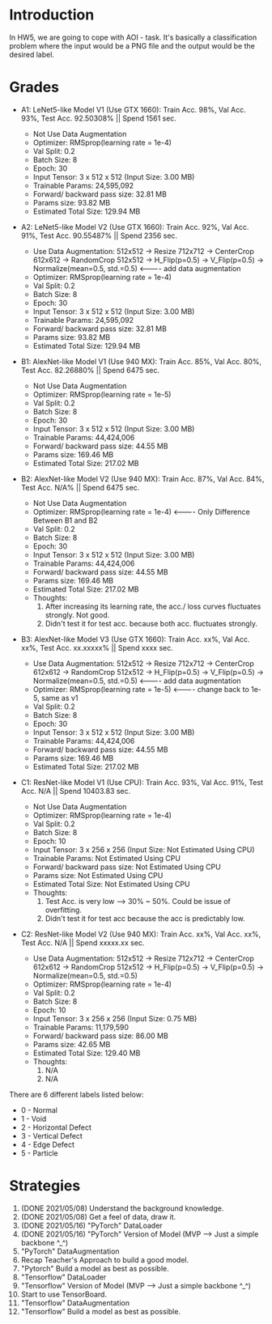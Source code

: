 # Introduction
In HW5, we are going to cope with AOI - task. It's basically a classification problem where the input would be a PNG file and the output would be the desired label.

# Grades
* A1: LeNet5-like Model V1 (Use GTX 1660): Train Acc. 98%, Val Acc. 93%, Test Acc. 92.50308% || Spend 1561 sec.
    * Not Use Data Augmentation
    * Optimizer: RMSprop(learning rate = 1e-4)
    * Val Split: 0.2
    * Batch Size: 8
    * Epoch: 30
    * Input Tensor: 3 x 512 x 512 (Input Size: 3.00 MB)
    * Trainable Params: 24,595,092
    * Forward/ backward pass size: 32.81 MB
    * Params size: 93.82 MB
    * Estimated Total Size: 129.94 MB

* A2: LeNet5-like Model V2 (Use GTX 1660): Train Acc. 92%, Val Acc. 91%, Test Acc. 90.55487% || Spend 2356 sec.
    * Use Data Augmentation: 512x512 -> Resize 712x712 -> CenterCrop 612x612 -> RandomCrop 512x512 -> H_Flip(p=0.5) -> V_Flip(p=0.5) -> Normalize(mean=0.5, std.=0.5) <---- add data augmentation
    * Optimizer: RMSprop(learning rate = 1e-4)
    * Val Split: 0.2
    * Batch Size: 8
    * Epoch: 30
    * Input Tensor: 3 x 512 x 512 (Input Size: 3.00 MB)
    * Trainable Params: 24,595,092
    * Forward/ backward pass size: 32.81 MB
    * Params size: 93.82 MB
    * Estimated Total Size: 129.94 MB

* B1: AlexNet-like Model V1 (Use 940 MX): Train Acc. 85%, Val Acc. 80%, Test Acc. 82.26880% || Spend 6475 sec.
    * Not Use Data Augmentation
    * Optimizer: RMSprop(learning rate = 1e-5)
    * Val Split: 0.2
    * Batch Size: 8
    * Epoch: 30
    * Input Tensor: 3 x 512 x 512 (Input Size: 3.00 MB)
    * Trainable Params: 44,424,006
    * Forward/ backward pass size: 44.55 MB
    * Params size: 169.46 MB
    * Estimated Total Size: 217.02 MB

* B2: AlexNet-like Model V2 (Use 940 MX): Train Acc. 87%, Val Acc. 84%, Test Acc. N/A% || Spend 6475 sec.
    * Not Use Data Augmentation
    * Optimizer: RMSprop(learning rate = 1e-4) <---- Only Difference Between B1 and B2
    * Val Split: 0.2
    * Batch Size: 8
    * Epoch: 30
    * Input Tensor: 3 x 512 x 512 (Input Size: 3.00 MB)
    * Trainable Params: 44,424,006
    * Forward/ backward pass size: 44.55 MB
    * Params size: 169.46 MB
    * Estimated Total Size: 217.02 MB
    * Thoughts: 
        1. After increasing its learning rate, the acc./ loss curves fluctuates strongly. Not good.
        2. Didn't test it for test acc. because both acc. fluctuates strongly.

* B3: AlexNet-like Model V3 (Use GTX 1660): Train Acc. xx%, Val Acc. xx%, Test Acc. xx.xxxxx% || Spend xxxx sec.
    * Use Data Augmentation: 512x512 -> Resize 712x712 -> CenterCrop 612x612 -> RandomCrop 512x512 -> H_Flip(p=0.5) -> V_Flip(p=0.5) -> Normalize(mean=0.5, std.=0.5) <---- add data augmentation
    * Optimizer: RMSprop(learning rate = 1e-5) <---- change back to 1e-5, same as v1
    * Val Split: 0.2
    * Batch Size: 8
    * Epoch: 30
    * Input Tensor: 3 x 512 x 512 (Input Size: 3.00 MB)
    * Trainable Params: 44,424,006
    * Forward/ backward pass size: 44.55 MB
    * Params size: 169.46 MB
    * Estimated Total Size: 217.02 MB

* C1: ResNet-like Model V1 (Use CPU): Train Acc. 93%, Val Acc. 91%, Test Acc. N/A || Spend 10403.83 sec.
    * Not Use Data Augmentation
    * Optimizer: RMSprop(learning rate = 1e-4)
    * Val Split: 0.2
    * Batch Size: 8
    * Epoch: 10
    * Input Tensor: 3 x 256 x 256 (Input Size: Not Estimated Using CPU)
    * Trainable Params: Not Estimated Using CPU
    * Forward/ backward pass size: Not Estimated Using CPU
    * Params size: Not Estimated Using CPU
    * Estimated Total Size: Not Estimated Using CPU
    * Thoughts: 
        1. Test Acc. is very low --> 30% ~ 50%. Could be issue of overfitting.
        2. Didn't test it for test acc because the acc is predictably low.

* C2: ResNet-like Model V2 (Use 940 MX): Train Acc. xx%, Val Acc. xx%, Test Acc. N/A || Spend xxxxx.xx sec.
    * Use Data Augmentation: 512x512 -> Resize 712x712 -> CenterCrop 612x612 -> RandomCrop 512x512 -> H_Flip(p=0.5) -> V_Flip(p=0.5) -> Normalize(mean=0.5, std.=0.5)
    * Optimizer: RMSprop(learning rate = 1e-4)
    * Val Split: 0.2
    * Batch Size: 8
    * Epoch: 10
    * Input Tensor: 3 x 256 x 256 (Input Size: 0.75 MB)
    * Trainable Params: 11,179,590
    * Forward/ backward pass size: 86.00 MB
    * Params size: 42.65 MB
    * Estimated Total Size: 129.40 MB
    * Thoughts: 
        1. N/A
        2. N/A

There are 6 different labels listed below:
* 0 - Normal
* 1 - Void
* 2 - Horizontal Defect
* 3 - Vertical Defect
* 4 - Edge Defect
* 5 - Particle

# Strategies
1.  (DONE 2021/05/08) Understand the background knowledge.
2.  (DONE 2021/05/08) Get a feel of data, draw it.
3.  (DONE 2021/05/16) "PyTorch" DataLoader
5.  (DONE 2021/05/16) "PyTorch" Version of Model (MVP --> Just a simple backbone ^_^)
8.  "PyTorch" DataAugmentation
10. Recap Teacher's Approach to build a good model.
11. "Pytorch" Build a model as best as possible.
4.  "Tensorflow" DataLoader
6.  "Tensorflow" Version of Model (MVP --> Just a simple backbone ^_^)
7.  Start to use TensorBoard.
9.  "Tensorflow" DataAugmentation
12. "Tensorflow" Build a model as best as possible.

